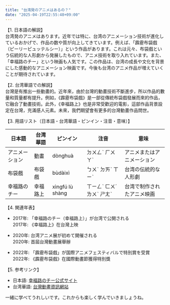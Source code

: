 ```yaml
---
title: "台湾発のアニメはあるの？"
date: "2025-04-19T22:55:48+09:00"
---
```


【1. 日本語の解説】  
台湾発のアニメはあります。近年では特に、台湾のアニメーション技術が進化しているおかげで、作品の数や質が向上してきています。例えば、「霹靂布袋戲（ピーリーピュッテルシー）」という作品があります。これは元々、布袋戲という伝統的な人形劇から発展したもので、アニメ技術を取り入れています。また、「幸福路のチー」という映画も人気です。この作品は、台湾の成長や文化を背景にした感動的なアニメーション映画です。今後も台湾のアニメ作品が増えていくことが期待されています。

【2. 台湾華語での解説】  
台灣是有推出一些動畫的。近年來，由於台灣的動畫技術不斷進步，所以作品的數量和質量都有提升。例如，《霹靂布袋戲》是一部從傳統布袋戲發展而來的作品，它融合了動畫技術。此外，《幸福路上》也是非常受歡迎的電影，這部作品背景設定在台灣，充滿感人元素。未來，我們期望會有更多的台灣動畫作品問世。

【3. 用語リスト（日本語・台湾華語・ピンイン・注音・意味）】  

| 日本語         | 台湾華語       | ピンイン          | 注音          | 意味                        |
|-----------------|--------------|------------------|-------------|---------------------------|
| アニメーション    | 動畫          | dònghuà         | ㄉㄨㄥˋ ㄏㄨㄚˋ  | アニメまたはアニメーション       |
| 布袋戲         | 布袋戲         | bùdàixì         | ㄅㄨˋ ㄉㄞˋ ㄒㄧˋ | 台湾の伝統的な人形劇           |
| 幸福路のチー    | 幸福路上      | xìngfú lù shàng | ㄒㄧㄥˋ ㄈㄨˊ ㄌㄨˋ ㄕㄤˋ | 台湾で制作されたアニメ映画     |

【4. 関連年表】  

- 2017年: 「幸福路のチー（幸福路上）」が台湾で公開される  
  2017年: 《幸福路上》在台灣上映  

- 2020年: 台湾アニメ展が初めて開催される  
  2020年: 首屆台灣動畫展舉辦  

- 2022年: 「霹靂布袋戲」が国際アニメフェスティバルで特別賞を受賞  
  2022年: 《霹靂布袋戲》在國際動畫節獲得特別獎  

【5. 参考リンク】  

- 日本語: [幸福路のチー公式サイト](http://xingfulu.net/jp/)  
- 台湾華語: [台灣動畫資訊網站](https://www.animate.com.tw/)  

一緒に学べてうれしいです。これからも楽しく学んでいきましょうね。